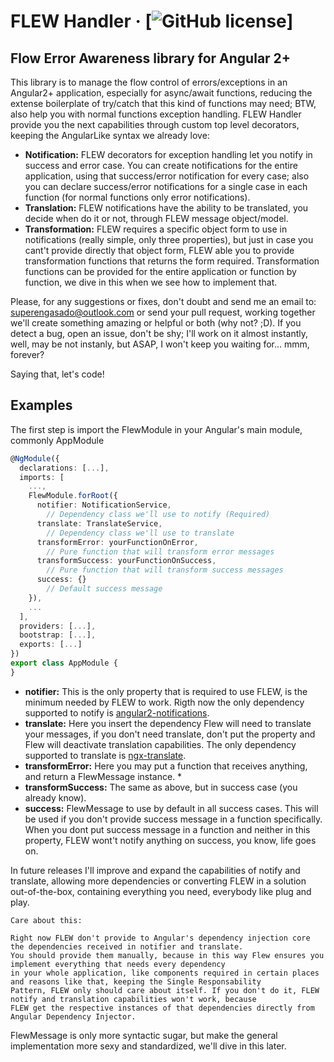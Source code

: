 # FLEW Handler &middot; [![GitHub license](https://img.shields.io/badge/license-MIT-blue.svg)]

## Flow Error Awareness library for Angular 2+

This library is to manage the flow control of errors/exceptions in an Angular2+ application, especially for async/await functions, reducing the extense boilerplate of try/catch that this kind of functions may need; BTW, also help you with normal functions exception handling. FLEW Handler provide you the next capabilities through custom top level decorators, keeping the AngularLike syntax we already love:

* **Notification:** FLEW decorators for exception handling let you notify in success and error case. You can create notifications for the entire application, using that success/error notification for every case; also you can declare success/error notifications for a single case in each function (for normal functions only error notifications).
* **Translation:** FLEW notifications have the ability to be translated, you decide when do it or not, through FLEW message object/model.
* **Transformation:** FLEW requires a specific object form to use in notifications (really simple, only three properties), but just in case you cant't provide directly that object form, FLEW able you to provide transformation functions that returns the form required. Transformation functions can be provided for the entire application or function by function, we dive in this when we see how to implement that.

Please, for any suggestions or fixes, don't doubt and send me an email to: superengasado@outlook.com or send your pull request, working together we'll create something amazing or helpful or both (why not? ;D). If you detect a bug, open an issue, don't be shy; I'll work on it almost instantly, well, may be not instanly, but ASAP, I won't keep you waiting for... mmm, forever?

Saying that, let's code!

## Examples

The first step is import the FlewModule in your Angular's main module, commonly AppModule

```ts
@NgModule({
  declarations: [...],
  imports: [
	...,
	FlewModule.forRoot({
	  notifier: NotificationService, 			 
	    // Dependency class we'll use to notify (Required)
	  translate: TranslateService, 			 
	    // Dependency class we'll use to translate
	  transformError: yourFunctionOnError, 	 
	    // Pure function that will transform error messages
	  transformSuccess: yourFunctionOnSuccess, 
	    // Pure function that will transform success messages
	  success: {} 							 
	    // Default success message
	}),
	...
  ],
  providers: [...],
  bootstrap: [...],
  exports: [...]
})
export class AppModule {
}
```

* **notifier:** This is the only property that is required to use FLEW, is the minimum needed by FLEW to work. Rigth now the only dependency supported to notify is [angular2-notifications](https://jaspero.co/resources/projects/ng-notifications).
* **translate:** Here you insert the dependency Flew will need to translate your messages, if you don't need translate, don't put the property and Flew will deactivate translation capabilities. The only dependency supported to translate is [ngx-translate](http://www.ngx-translate.com/).
* **transformError:** Here you may put a function that receives anything, and return a FlewMessage instance. * 
* **transformSuccess:** The same as above, but in success case (you already know).
* **success:** FlewMessage to use by default in all success cases. This will be used if you don't provide success message in a function specifically. When you dont put success message in a function and neither in this property, FLEW wont't notify anything on success, you know, life goes on.

In future releases I'll improve and expand the capabilities of notify and translate, allowing more dependencies or converting FLEW in a solution out-of-the-box, containing everything you need, everybody like plug and play. 

```
Care about this:

Right now FLEW don't provide to Angular's dependency injection core the dependencies received in notifier and translate. 
You should provide them manually, because in this way Flew ensures you implement everything that needs every dependency 
in your whole application, like components required in certain places and reasons like that, keeping the Single Responsability
Pattern, FLEW only should care about itself. If you don't do it, FLEW notify and translation capabilities won't work, because 
FLEW get the respective instances of that dependencies directly from Angular Dependency Injector.
```


FlewMessage is only more syntactic sugar, but make the general implementation more sexy and standardized, we'll dive in this later.